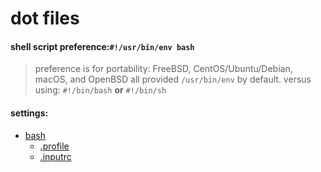 # dot files


#### shell script preference:`#!/usr/bin/env bash`

 > preference is for portability:
 > FreeBSD, CentOS/Ubuntu/Debian, macOS, and OpenBSD all provided `/usr/bin/env` by default.
 > versus using: `#!/bin/bash` __or__ `#!/bin/sh`


#### settings:


 - [bash](/bash/readme.md)
	- [.profile](bash/.profile.md)
	- [.inputrc](bash/.inputrc.md)